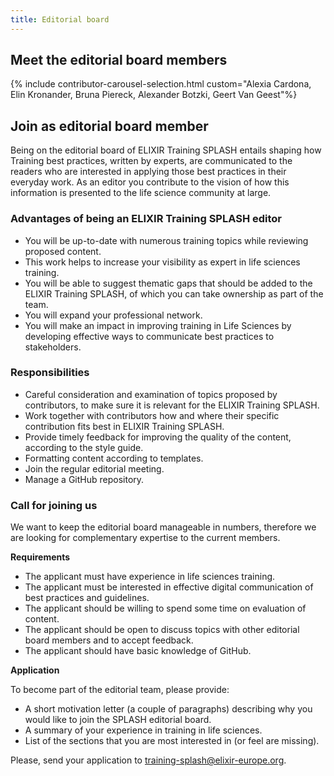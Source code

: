 ```yaml
---
title: Editorial board
---
```


## Meet the editorial board members

{% include contributor-carousel-selection.html custom="Alexia Cardona, Elin Kronander, Bruna Piereck, Alexander Botzki, Geert Van Geest"%}

## Join as editorial board member

Being on the editorial board of ELIXIR Training SPLASH entails shaping how Training best practices, written by experts, are communicated to the readers who are interested in applying those best practices in their everyday work. As an editor you contribute to the vision of how this information is presented to the life science community at large.

### Advantages of being an ELIXIR Training SPLASH editor

* You will be up-to-date with numerous training topics while reviewing proposed content.
* This work helps to increase your visibility as expert in life sciences training.
* You will be able to suggest thematic gaps that should be added to the ELIXIR Training SPLASH, of which you can take ownership as part of the team.
* You will expand your professional network.
* You will make an impact in improving training in Life Sciences by developing effective ways to communicate best practices to stakeholders.

### Responsibilities

* Careful consideration and examination of topics proposed by contributors, to make sure it is relevant for the ELIXIR Training SPLASH.
* Work together with contributors how and where their specific contribution fits best in ELIXIR Training SPLASH.
* Provide timely feedback for improving the quality of the content, according to the style guide.
* Formatting content according to templates.
* Join the regular editorial meeting.
* Manage a GitHub repository.

### Call for joining us

We want to keep the editorial board manageable in numbers, therefore we are looking for complementary expertise to the current members.

**Requirements**

* The applicant must have experience in life sciences training.
* The applicant must be interested in effective digital communication of best practices and guidelines.
* The applicant should be willing to spend some time on evaluation of content.
* The applicant should be open to discuss topics with other editorial board members and to accept feedback.
* The applicant should have basic knowledge of GitHub.

**Application**

To become part of the editorial team, please provide:

* A short motivation letter (a couple of paragraphs) describing why you would like to join the SPLASH editorial board.
* A summary of your experience in training in life sciences.
* List of the sections that you are most interested in (or feel are missing).

Please, send your application to training-splash@elixir-europe.org.
